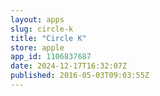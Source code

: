 ```yaml
---
layout: apps
slug: circle-k
title: "Circle K"
store: apple
app_id: 1106837687
date: 2024-12-17T16:32:07Z
published: 2016-05-03T09:03:55Z
---
```

